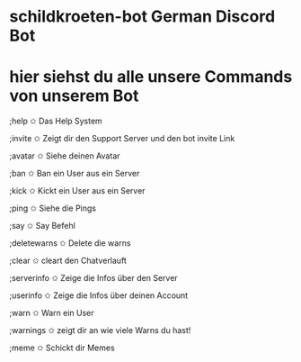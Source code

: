 # schildkroeten-bot German Discord Bot
# hier siehst du alle unsere Commands von unserem Bot

;help ✩ Das Help System

;invite ✩ Zeigt dir den Support Server und den bot invite Link

;avatar ✩ Siehe deinen Avatar

;ban ✩ Ban ein User aus ein Server

;kick ✩ Kickt ein User aus ein Server

;ping ✩ Siehe die Pings

;say ✩ Say Befehl

;deletewarns ✩ Delete die warns

;clear ✩ cleart den Chatverlauft

;serverinfo ✩ Zeige die Infos über den Server

;userinfo ✩ Zeige die Infos über deinen Account

;warn ✩ Warn ein User

;warnings ✩ zeigt dir an wie viele Warns du hast!

;meme ✩ Schickt dir Memes

